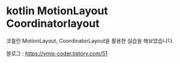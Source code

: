 # kotlin MotionLayout Coordinatorlayout


코틀린 MotionLayout, CoordinatorLayout을 활용한 실습을 해보았습니다.

블로그 : https://ymis-coder.tistory.com/51